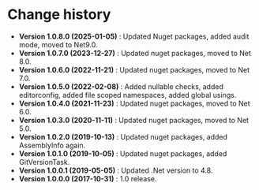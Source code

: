 # Change history

* **Version 1.0.8.0 (2025-01-05)** : Updated Nuget packages, added audit mode, moved to Net9.0.
* **Version 1.0.7.0 (2023-12-27)** : Updated nuget packages, moved to Net 8.0.
* **Version 1.0.6.0 (2022-11-21)** : Updated nuget packages, moved to Net 7.0.
* **Version 1.0.5.0 (2022-02-08)** : Added nullable checks, added editorconfig, added file scoped namespaces, added global usings.
* **Version 1.0.4.0 (2021-11-23)** : Updated nuget packages, moved to Net 6.0.
* **Version 1.0.3.0 (2020-11-11)** : Updated nuget packages, moved to Net 5.0.
* **Version 1.0.2.0 (2019-10-13)** : Updated nuget packages, added AssemblyInfo again.
* **Version 1.0.1.0 (2019-10-05)** : Updated nuget packages, added GitVersionTask.
* **Version 1.0.0.1 (2019-05-05)** : Updated .Net version to 4.8.
* **Version 1.0.0.0 (2017-10-31)** : 1.0 release.